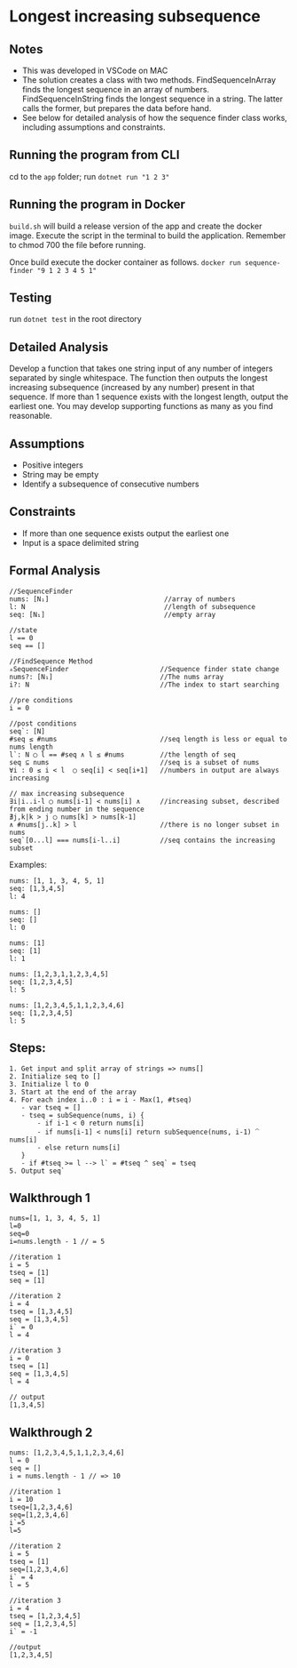 # Longest increasing subsequence

## Notes

- This was developed in VSCode on MAC
- The solution creates a class with two methods. FindSequenceInArray finds the longest sequence in an array of numbers. FindSequenceInString finds the longest sequence in a string. The latter calls the former, but prepares the data before hand.
- See below for detailed analysis of how the sequence finder class works, including assumptions and constraints.

## Running the program from CLI

cd to the `app` folder;
run `dotnet run "1 2 3"`

## Running the program in Docker

`build.sh` will build a release version of the app and create the docker image. Execute the script in the terminal to build the application. Remember to chmod 700 the file before running.

Once build execute the docker container as follows.
`docker run sequence-finder "9 1 2 3 4 5 1"`

## Testing

run `dotnet test` in the root directory

## Detailed Analysis

Develop a function that takes one string input of any number of integers separated by single whitespace. The function then outputs the longest increasing subsequence (increased by any number) present in that sequence. If more than 1 sequence exists with the longest length, output the earliest one. You may develop supporting functions as many as you find reasonable.

## Assumptions

- Positive integers
- String may be empty
- Identify a subsequence of consecutive numbers

## Constraints

- If more than one sequence exists output the earliest one
- Input is a space delimited string

## Formal Analysis

```pseudocode
//SequenceFinder
nums: [N₁]                             //array of numbers
l: N                                   //length of subsequence
seq: [N₁]                              //empty array

//state
l == 0
seq == []

//FindSequence Method
▵SequenceFinder                       //Sequence finder state change
nums?: [N₁]                           //The nums array
i?: N                                 //The index to start searching

//pre conditions
i = 0

//post conditions
seq`: [N]
#seq ≤ #nums                          //seq length is less or equal to nums length
l`: N ◯ l == #seq ∧ l ≤ #nums         //the length of seq
seq ⊆ nums                            //seq is a subset of nums
∀i : 0 ≤ i < l  ◯ seq[i] < seq[i+1]   //numbers in output are always increasing

// max increasing subsequence
∃i|i..i-l ◯ nums[i-1] < nums[i] ∧     //increasing subset, described from ending number in the sequence
∄j,k|k > j ◯ nums[k] > nums[k-1]
∧ #nums[j..k] > l                     //there is no longer subset in nums
seq`[0...l] === nums[i-l..i]          //seq contains the increasing subset
```

Examples:

```pseudocode
nums: [1, 1, 3, 4, 5, 1]
seq: [1,3,4,5]
l: 4

nums: []
seq: []
l: 0

nums: [1]
seq: [1]
l: 1

nums: [1,2,3,1,1,2,3,4,5]
seq: [1,2,3,4,5]
l: 5

nums: [1,2,3,4,5,1,1,2,3,4,6]
seq: [1,2,3,4,5]
l: 5
```

## Steps:

```pseudocode
1. Get input and split array of strings => nums[]
2. Initialize seq to []
3. Initialize l to 0
3. Start at the end of the array
4. For each index i..0 : i = i - Max(1, #tseq)
   - var tseq = []
   - tseq = subSequence(nums, i) {
       - if i-1 < 0 return nums[i]
       - if nums[i-1] < nums[i] return subSequence(nums, i-1) ⁀ nums[i]
       - else return nums[i]
   }
   - if #tseq >= l --> l` = #tseq ^ seq` = tseq
5. Output seq`
```

## Walkthrough 1

```pseudocode
nums=[1, 1, 3, 4, 5, 1]
l=0
seq=0
i=nums.length - 1 // = 5

//iteration 1
i = 5
tseq = [1]
seq = [1]

//iteration 2
i = 4
tseq = [1,3,4,5]
seq = [1,3,4,5]
i` = 0
l = 4

//iteration 3
i = 0
tseq = [1]
seq = [1,3,4,5]
l = 4

// output
[1,3,4,5]
```

## Walkthrough 2

```pseudocode
nums: [1,2,3,4,5,1,1,2,3,4,6]
l = 0
seq = []
i = nums.length - 1 // => 10

//iteration 1
i = 10
tseq=[1,2,3,4,6]
seq=[1,2,3,4,6]
i`=5
l=5

//iteration 2
i = 5
tseq = [1]
seq=[1,2,3,4,6]
i` = 4
l = 5

//iteration 3
i = 4
tseq = [1,2,3,4,5]
seq = [1,2,3,4,5]
i` = -1

//output
[1,2,3,4,5]
```
